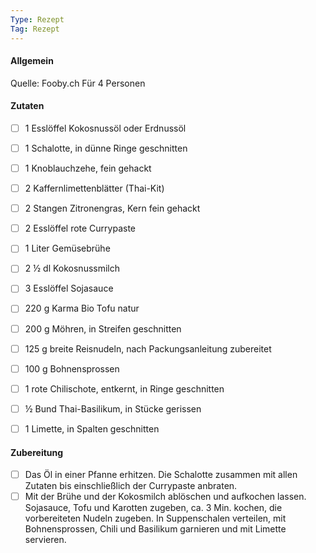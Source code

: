 ```yaml
---
Type: Rezept
Tag: Rezept
---
```


#### Allgemein
Quelle: Fooby.ch
Für 4 Personen


#### Zutaten
- [ ] 1 Esslöffel Kokosnussöl oder Erdnussöl
- [ ] 1 Schalotte, in dünne Ringe geschnitten
- [ ] 1 Knoblauchzehe, fein gehackt
- [ ] 2 Kaffernlimettenblätter (Thai-Kit)
- [ ] 2 Stangen Zitronengras, Kern fein gehackt
- [ ] 2 Esslöffel rote Currypaste
- [ ] 1 Liter Gemüsebrühe
- [ ] 2 ½ dl Kokosnussmilch
- [ ] 3 Esslöffel Sojasauce
- [ ] 220 g Karma Bio Tofu natur
- [ ] 200 g Möhren, in Streifen geschnitten
- [ ] 125 g breite Reisnudeln, nach Packungsanleitung zubereitet
- [ ] 100 g Bohnensprossen
- [ ] 1 rote Chilischote, entkernt, in Ringe geschnitten
- [ ] ½ Bund Thai-Basilikum, in Stücke gerissen
- [ ] 1 Limette, in Spalten geschnitten



#### Zubereitung
- [ ] Das Öl in einer Pfanne erhitzen. Die Schalotte zusammen mit allen Zutaten bis einschließlich der Currypaste anbraten.
- [ ] Mit der Brühe und der Kokosmilch ablöschen und aufkochen lassen. Sojasauce, Tofu und Karotten zugeben, ca. 3 Min. kochen, die vorbereiteten Nudeln zugeben. In Suppenschalen verteilen, mit Bohnensprossen, Chili und Basilikum garnieren und mit Limette servieren.